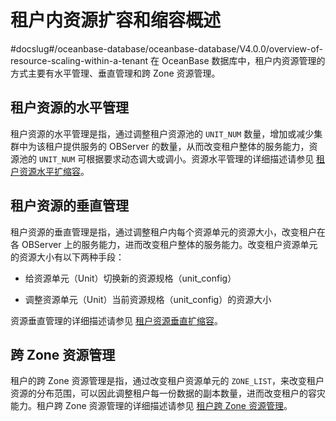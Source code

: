 # 租户内资源扩容和缩容概述
#docslug#/oceanbase-database/oceanbase-database/V4.0.0/overview-of-resource-scaling-within-a-tenant
在 OceanBase 数据库中，租户内资源管理的方式主要有水平管理、垂直管理和跨 Zone 资源管理。

## 租户资源的水平管理

租户资源的水平管理是指，通过调整租户资源池的 `UNIT_NUM` 数量，增加或减少集群中为该租户提供服务的 OBServer 的数量，从而改变租户整体的服务能力，资源池的 `UNIT_NUM` 可根据要求动态调大或调小。资源水平管理的详细描述请参见 [租户资源水平扩缩容](../2.scale-in-and-scale-out-of-tenant-resources-1/2.horizontal-scaling-of-tenant-resources.md)。

## 租户资源的垂直管理

租户资源的垂直管理是指，通过调整租户内每个资源单元的资源大小，改变租户在各 OBServer 上的服务能力，进而改变租户整体的服务能力。改变租户资源单元的资源大小有以下两种手段：

* 给资源单元（Unit）切换新的资源规格（unit_config）

* 调整资源单元（Unit）当前资源规格（unit_config）的资源大小

资源垂直管理的详细描述请参见 [租户资源垂直扩缩容](../2.scale-in-and-scale-out-of-tenant-resources-1/3.vertical-scaling-of-tenant-resources.md)。

## 跨 Zone 资源管理

租户的跨 Zone 资源管理是指，通过改变租户资源单元的 `ZONE_LIST`，来改变租户资源的分布范围，可以因此调整租户每一份数据的副本数量，进而改变租户的容灾能力。租户跨 Zone 资源管理的详细描述请参见 [租户跨 Zone 资源管理](../2.scale-in-and-scale-out-of-tenant-resources-1/4.tenant-cross-zone-resource-management.md)。

